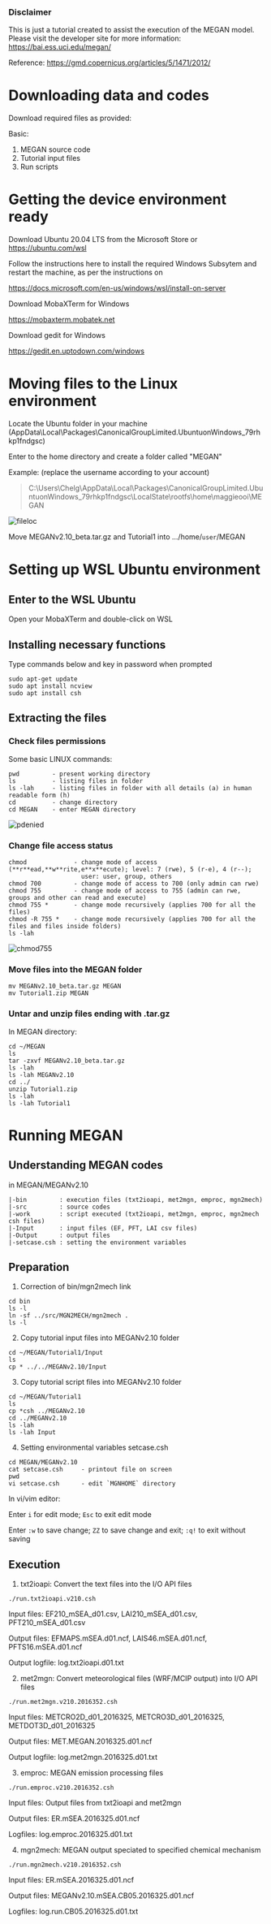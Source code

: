 ### Disclaimer
This is just a tutorial created to assist the execution of the MEGAN model.
Please visit the developer site for more information:
https://bai.ess.uci.edu/megan/

Reference: https://gmd.copernicus.org/articles/5/1471/2012/

# Downloading data and codes
Download required files as provided:

Basic: 
1) MEGAN source code
2) Tutorial input files
3) Run scripts

<!--Advanced:
4) PREPCHEM2MEGAN preprocessor
5) PREPCHEM2MEGAN_data-->

# Getting the device environment ready
Download Ubuntu 20.04 LTS from the Microsoft Store or https://ubuntu.com/wsl

Follow the instructions here to install the required Windows Subsytem and restart the machine, as per the instructions on

https://docs.microsoft.com/en-us/windows/wsl/install-on-server

Download MobaXTerm for Windows

https://mobaxterm.mobatek.net

Download gedit for Windows

https://gedit.en.uptodown.com/windows

# Moving files to the Linux environment
Locate the Ubuntu folder in your machine (AppData\Local\Packages\CanonicalGroupLimited.UbuntuonWindows_79rhkp1fndgsc)

Enter to the home directory and create a folder called "MEGAN"

Example: (replace the username according to your account)

>C:\Users\Chelg\AppData\Local\Packages\CanonicalGroupLimited.UbuntuonWindows_79rhkp1fndgsc\LocalState\rootfs\home\maggieooi\MEGAN

![fileloc](https://user-images.githubusercontent.com/52151758/145754696-894900a9-5b77-4645-9f2e-2373b406fc79.PNG)

<!--Tutorial 1:-->
Move MEGANv2.10_beta.tar.gz and Tutorial1 into .../home/`user`/MEGAN

# Setting up WSL Ubuntu environment
## Enter to the WSL Ubuntu
Open your MobaXTerm and double-click on WSL

## Installing necessary functions
Type commands below and key in password when prompted
```
sudo apt-get update
sudo apt install ncview
sudo apt install csh
```

## Extracting the files

### Check files permissions
Some basic LINUX commands:
```
pwd         - present working directory
ls          - listing files in folder
ls -lah     - listing files in folder with all details (a) in human readable form (h)
cd          - change directory
cd MEGAN    - enter MEGAN directory
```
![pdenied](https://user-images.githubusercontent.com/52151758/145756814-a22b54fd-a3d6-4d52-aa08-5e460c51b80b.PNG)

### Change file access status
```
chmod             - change mode of access (**r**ead,**w**rite,e**x**ecute); level: 7 (rwe), 5 (r-e), 4 (r--); 
                    user: user, group, others                  
chmod 700         - change mode of access to 700 (only admin can rwe)
chmod 755         - change mode of access to 755 (admin can rwe, groups and other can read and execute)
chmod 755 *       - change mode recursively (applies 700 for all the files)
chmod -R 755 *    - change mode recursively (applies 700 for all the files and files inside folders)
ls -lah
```

![chmod755](https://user-images.githubusercontent.com/52151758/145758195-ac8c72fe-9c78-4d7e-9aa3-ce1a94ebf4d0.PNG)
### Move files into the MEGAN folder
```
mv MEGANv2.10_beta.tar.gz MEGAN
mv Tutorial1.zip MEGAN
```

### Untar and unzip files ending with .tar.gz
In MEGAN directory:
```
cd ~/MEGAN
ls
tar -zxvf MEGANv2.10_beta.tar.gz
ls -lah
ls -lah MEGANv2.10
cd ../
unzip Tutorial1.zip
ls -lah
ls -lah Tutorial1
```
<!-- In PREPMEGAN4CMAQ_data:

LINUX commands for untar and unzip:
```
tar -zxvf global_30s_2013_001_invlat.tar.gz    - couldn't run for multiple files
for i in *.tar.gz; do tar -zxvf "$i"; done     - list files and run one by one
```
![untar](https://user-images.githubusercontent.com/52151758/145760108-78828eda-f8d8-4c5f-9f84-ac46e5a30822.PNG)-->

# Running MEGAN
## Understanding MEGAN codes
in MEGAN/MEGANv2.10
```
|-bin         : execution files (txt2ioapi, met2mgn, emproc, mgn2mech)
|-src         : source codes
|-work        : script executed (txt2ioapi, met2mgn, emproc, mgn2mech csh files)
|-Input       : input files (EF, PFT, LAI csv files)
|-Output      : output files
|-setcase.csh : setting the environment variables
```

## Preparation
1) Correction of bin/mgn2mech link
```
cd bin
ls -l
ln -sf ../src/MGN2MECH/mgn2mech .
ls -l
```

2) Copy tutorial input files into MEGANv2.10 folder
```
cd ~/MEGAN/Tutorial1/Input
ls
cp * ../../MEGANv2.10/Input
```

3) Copy tutorial script files into MEGANv2.10 folder
```
cd ~/MEGAN/Tutorial1
ls
cp *csh ../MEGANv2.10
cd ../MEGANv2.10
ls -lah
ls -lah Input
```

4) Setting environmental variables setcase.csh
```
cd MEGAN/MEGANv2.10
cat setcase.csh     - printout file on screen
pwd
vi setcase.csh      - edit `MGNHOME` directory
```
In vi/vim editor:

Enter `i` for edit mode; `Esc` to exit edit mode

Enter `:w` to save change; `ZZ` to save change and exit; `:q!` to exit without saving

## Execution

1) txt2ioapi: Convert the text files into the I/O API files
```
./run.txt2ioapi.v210.csh
```
Input files: EF210_mSEA_d01.csv, LAI210_mSEA_d01.csv, PFT210_mSEA_d01.csv

Output files: EFMAPS.mSEA.d01.ncf, LAIS46.mSEA.d01.ncf, PFTS16.mSEA.d01.ncf

Output logfile: log.txt2ioapi.d01.txt

2) met2mgn: Convert meteorological files (WRF/MCIP output) into I/O API files
```
./run.met2mgn.v210.2016352.csh
```
Input files: METCRO2D_d01_2016325, METCRO3D_d01_2016325, METDOT3D_d01_2016325

Output files: MET.MEGAN.2016325.d01.ncf

Output logfile: log.met2mgn.2016325.d01.txt

3) emproc: MEGAN emission processing files
```
./run.emproc.v210.2016352.csh
```
Input files: Output files from txt2ioapi and met2mgn

Output files: ER.mSEA.2016325.d01.ncf

Logfiles: log.emproc.2016325.d01.txt 

4) mgn2mech: MEGAN output speciated to specified chemical mechanism 

```
./run.mgn2mech.v210.2016352.csh
```
Input files: ER.mSEA.2016325.d01.ncf

Output files: MEGANv2.10.mSEA.CB05.2016325.d01.ncf

Logfiles: log.run.CB05.2016325.d01.txt 
